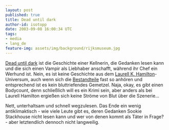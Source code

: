 ```yaml
---
layout: post
published: true
title: Dead until dark
author-id: isotopp
date: 2003-09-08 16:00:34 UTC
tags:
- media
- lang_de
feature-img: assets/img/background/rijksmuseum.jpg
---
```

<a href='/uploads/20030908-dead_until_dark.jpg'><img border='0' hspace='5' align='left' src='/uploads/20030908-dead_until_dark.serendipityThumb.jpg' alt='' /></a> <a href='http://www.amazon.de/exec/obidos/ASIN/0441008534/kristiankoehntopp'>Dead until dark</a> ist die Geschichte einer Kellnerin, die Gedanken lesen kann und die sich einen Vampir als Liebhaber anschafft, während ihr Chef ein Werhund ist. Nein, es ist keine Geschichte aus dem <a  href='http://www.laurellkhamilton.org/Plain.html/'>Laurell K. Hamilton</a>-Universum, auch wenn sich die <a href='http://www.laurellkhamilton.org/LunaticCafe.htm'>Bestandteile</a> fast so anhören und entsprechend ist es kein bluttriefendes Gemetzel. Naja, okay, es gibt einen Bodycount, denn schließlich will es ein Krimi sein, aber anders als bei Laurell Hamilton ergießen sich keine Ströme von Blut über die Szenerie...

Nett, unterhaltsam und schnell wegzulesen. Das Ende ein wenig antiklimaktisch - wie viele Leute gibt es, deren Gedanken Sookie Stackhouse nicht lesen kann und wer von denen kommt als Täter in Frage? - aber letztendlich dennoch nicht langweilig.
